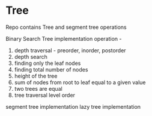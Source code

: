 # Tree
Repo contains Tree and segment tree operations

Binary Search Tree implementation
operation -
1. depth traversal - preorder, inorder, postorder
2. depth search
3. finding only the leaf nodes
4. finding total number of nodes
5. height of the tree
6. sum of nodes from root to leaf equal to a given value
7. two trees are equal
8. tree traversal level order

segment tree implementation
lazy tree implementation